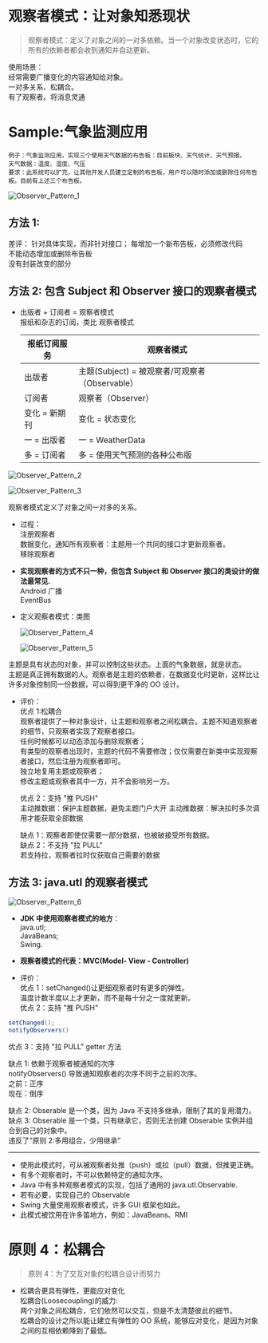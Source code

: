 # 观察者模式：让对象知悉现状

> 观察者模式：定义了对象之间的一对多依赖。当一个对象改变状态时，它的所有的依赖者都会收到通知并自动更新。

使用场景：  
经常需要广播变化的内容通知给对象。  
一对多关系、松耦合。  
有了观察者。将消息灵通

# Sample:气象监测应用

```
例子：气象监测应用，实现三个使用天气数据的布告板：目前板块、天气统计、天气预报。
天气数据：温度、湿度、气压
要求：此系统可以扩充，让其他开发人员建立定制的布告板，用户可以随时添加或删除任何布告板。目前有上述三个布告板。
```

![Observer_Pattern_1](https://yingvickycao.github.io/img/Observer_Pattern_1.png)

## 方法 1:

差评：
针对具体实现，而非针对接口；
每增加一个新布告板，必须修改代码  
不能动态增加或删除布告板  
没有封装改变的部分

## 方法 2: 包含 Subject 和 Observer 接口的观察者模式

- 出版者 + 订阅者 = 观察者模式  
  报纸和杂志的订阅，类比 观察者模式

  | 报纸订阅服务  | 观察者模式                                      |
  | ------------- | ----------------------------------------------- |
  | 出版者        | 主题(Subject) = 被观察者/可观察者（Observable） |
  | 订阅者        | 观察者（Observer）                              |
  | 变化 = 新期刊 | 变化 = 状态变化                                 |
  | 一 = 出版者   | 一 = WeatherData                                |
  | 多 = 订阅者   | 多 = 使用天气预测的各种公布版                   |

![Observer_Pattern_2](https://yingvickycao.github.io/img/Observer_Pattern_2.png)

![Observer_Pattern_3](https://yingvickycao.github.io/img/Observer_Pattern_3.png)

观察者模式定义了对象之间一对多的关系。

- 过程：  
  注册观察者  
  数据变化，通知所有观察者：主题用一个共同的接口才更新观察者。  
  移除观察者

- **实现观察者的方式不只一种，但包含 Subject 和 Observer 接口的类设计的做法最常见.**  
  Android 广播  
  EventBus
- 定义观察者模式：类图

  ![Observer_Pattern_4](https://yingvickycao.github.io/img/Observer_Pattern_4.png)

  ![Observer_Pattern_5](https://yingvickycao.github.io/img/Observer_Pattern_5.png)

主题是具有状态的对象，并可以控制这些状态。上面的气象数据，就是状态。  
 主题是真正拥有数据的人。观察者是主题的依赖者，在数据变化时更新，这样比让许多对象控制同一份数据，可以得到更干净的 OO 设计。

- 评价：  
  优点 1:松耦合  
  观察者提供了一种对象设计，让主题和观察者之间松耦合。主题不知道观察者的细节，只观察者实现了观察者接口。  
  任何时候都可以动态添加与删除观察者；  
  有类型的观察者出现时，主题的代码不需要修改；仅仅需要在新类中实现观察者接口，然后注册为观察者即可。  
  独立地复用主题或观察者；  
  修改主题或观察者其中一方，并不会影响另一方。

  优点 2：支持 "推 PUSH"  
  主动推数据：保护主题数据，避免主题门户大开
  主动推数据：解决拉时多次调用才能获取全部数据

  缺点 1：观察者即使仅需要一部分数据，也被破接受所有数据。  
  缺点 2：不支持 "拉 PULL"  
  若支持拉，观察者拉时仅获取自己需要的数据

## 方法 3: java.utl 的观察者模式

![Observer_Pattern_6](https://yingvickycao.github.io/img/Observer_Pattern_6.png)

- **JDK 中使用观察者模式的地方**：  
  java.utl;  
  JavaBeans;  
  Swing.

- **观察者模式的代表：MVC(Model- View - Controller)**

- 评价：  
  优点 1：setChanged()让更细观察者时有更多的弹性。  
  温度计数半度以上才更新，而不是每十分之一度就更新。  
  优点 2：支持 "推 PUSH"

```java
setChanged();
notifyObservers()
```

优点 3：支持 "拉 PULL"
getter 方法

缺点 1: 依赖于观察者被通知的次序  
notifyObservers() 导致通知观察者的次序不同于之前的次序。  
之前：正序  
现在：倒序

缺点 2: Obserable 是一个类，因为 Java 不支持多继承，限制了其的复用潜力。  
缺点 3: Obserable 是一个类，只有继承它，否则无法创建 Obserable 实例并组合到自己的对象中。  
违反了“原则 2:多用组合，少用继承”

---

- 使用此模式时，可从被观察者处推（push）或拉（pull）数据，但推更正确。
- 有多个观察者时，不可以依赖特定的通知次序。
- Java 中有多种观察者模式的实现，包括了通用的 java.utl.Observable.
- 若有必要，实现自己的 Observable
- Swing 大量使用观察者模式，许多 GUI 框架也如此。
- 此模式被饮用在许多笛地方，例如：JavaBeans、RMI

<h1 id="design_principles_4">原则 4：松耦合</h1>

> 原则 4：为了交互对象的松耦合设计而努力

- 松耦合更具有弹性，更能应对变化  
  松耦合(Loosecoupling)的威力:  
   两个对象之间松耦合，它们依然可以交互，但是不太清楚彼此的细节。  
   松耦合的设计之所以能让建立有弹性的 OO 系统，能够应对变化，是因为对象之间的互相依赖降到了最低。
